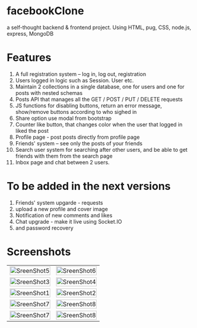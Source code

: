 # facebookClone
a self-thought backend & frontend project. Using HTML, pug, CSS, node.js, express, MongoDB

# Features
1.	A full registration system – log in, log out, registration
2.	Users logged in logic such as Session. User etc.
3.	Maintain 2 collections in a single database, one for users and one for posts with nested schemas
4.	Posts API that manages all the GET / POST / PUT / DELETE requests
5.	JS functions for disabling buttons, return an error message, show/remove buttons according to who sighed in
6.	Share option use modal from bootstrap
7.	Counter like button, that changes color when the user that logged in liked the post
8.	Profile page - post posts directly from profile page
9.	Friends' system – see only the posts of your friends
10.	Search user system for searching after other users, and be able to get friends with them from the search page
11. Inbox page and chat between 2 users.

# To be added in the next versions
1.	Friends' system upgarde - requests
2.	upload a new profile and cover image
3.	Notification of new comments and likes
4.	Chat upgrade - make it live using Socket.IO
5.  and password recovery 

<!-- 
![Screenshot_3](https://user-images.githubusercontent.com/101994161/184132872-230cff0d-1a90-4f3f-838c-078673d01955.png)
![Screenshot_2](https://user-images.githubusercontent.com/101994161/184132879-5dc09447-e3ed-4a76-ada8-d2ce3b3f1972.png)
![Screenshot_6](https://user-images.githubusercontent.com/101994161/184133544-de8f713f-5b7e-4c50-9a8b-e556d4d4a71d.png)
![Screenshot_4](https://user-images.githubusercontent.com/101994161/184133548-7196faf6-6361-4bd6-aa1b-5384de4c1cd6.png)
![Screenshot_5](https://user-images.githubusercontent.com/101994161/184133549-9cf0133f-e3f8-43f0-9b78-e0e4d60c8b6d.png)
![Screenshot_10](https://user-images.githubusercontent.com/101994161/185905481-a20b1385-eef4-4df5-ae43-b60c6b3d4dca.png)
![Screenshot_9](https://user-images.githubusercontent.com/101994161/185905689-bd431775-45a2-43ff-af2a-26cf95098636.png)
# Screenshots![Screenshot_11](https://user-images.githubusercontent.com/![allscrean](https://user-images.githubusercontent.com/101994161/185906558-dd7f0323-4163-4bbf-a327-e111352acc26.png)
![share](https://user-images.githubusercontent.com/101994161/185906564-cc1f1b48-4afc-4994-b183-d344c10050f9.png)
101994161/185905587-7c73f6fe-8524-4b2a-95a2-82bfc0fafbee.png) 
![allscrean](https://user-images.gith![Screenshot_12](https://user-images.githubusercontent.com/101994161/190857468-7e01b1f4-7637-429b-93b5-a85ea926e665.png)
ubusercontent.com/101994161/185906615-1b978ec2-d80d-49b4-8c11-433214ede7b1.png) -->

# Screenshots

| | |
|:-------------------------:|:-------------------------:|
|<img style="max-width:200px; width:100%"  src="https://user-images.githubusercontent.com/101994161/184133549-9cf0133f-e3f8-43f0-9b78-e0e4d60c8b6d.png" alt="SreenShot5" >|<img style="max-width:200px; width:100%"  src="https://user-images.githubusercontent.com/101994161/184136230-621d39d9-53d7-45c0-84f4-677d6edeb456.png" alt="SreenShot6" >
|<img style="max-width:200px; width:100%"  src="https://user-images.githubusercontent.com/101994161/184133544-de8f713f-5b7e-4c50-9a8b-e556d4d4a71d.png" alt="SreenShot3">|<img style="max-width:200px; width:100%"  src="https://user-images.githubusercontent.com/101994161/185906564-cc1f1b48-4afc-4994-b183-d344c10050f9.png" alt="SreenShot4" >|
|<img style="max-width:200px; width:100%"  src="https://user-images.githubusercontent.com/101994161/185906615-1b978ec2-d80d-49b4-8c11-433214ede7b1.png" alt="SreenShot1" >|<img style="max-width:200px; width:100%"  src="https://user-images.githubusercontent.com/101994161/185905689-bd431775-45a2-43ff-af2a-26cf95098636.png" alt="SreenShot2" >|
|<img style="max-width:200px; width:100%"  src="https://user-images.githubusercontent.com/101994161/185905481-a20b1385-eef4-4df5-ae43-b60c6b3d4dca.png" alt="SreenShot7" >|<img style="max-width:200px; width:100%"  src="https://user-images.githubusercontent.com/101994161/185905587-7c73f6fe-8524-4b2a-95a2-82bfc0fafbee.png" alt="SreenShot8" >
|<img style="max-width:200px; width:100%"  src="https://user-images.githubusercontent.com/101994161/185906564-cc1f1b48-4afc-4994-b183-d344c10050f9.png" alt="SreenShot7" >|<img style="max-width:200px; width:100%"  src="https://user-images.githubusercontent.com/101994161/190857468-7e01b1f4-7637-429b-93b5-a85ea926e665.png" alt="SreenShot8" >

